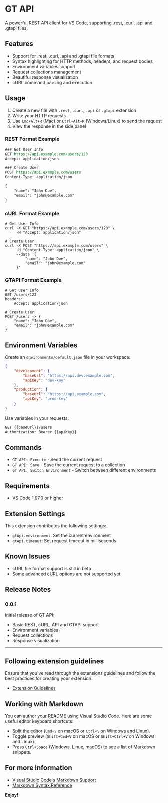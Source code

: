 # GT API

A powerful REST API client for VS Code, supporting .rest, .curl, .api and .gtapi files.

## Features

- Support for .rest, .curl, .api and .gtapi file formats
- Syntax highlighting for HTTP methods, headers, and request bodies
- Environment variables support
- Request collections management
- Beautiful response visualization
- cURL command parsing and execution

## Usage

1. Create a new file with `.rest`, `.curl`, `.api` or `.gtapi` extension
2. Write your HTTP requests
3. Use `Cmd+Alt+R` (Mac) or `Ctrl+Alt+R` (Windows/Linux) to send the request
4. View the response in the side panel

### REST Format Example

```rest
### Get User Info
GET https://api.example.com/users/123
Accept: application/json

### Create User
POST https://api.example.com/users
Content-Type: application/json

{
    "name": "John Doe",
    "email": "john@example.com"
}
```

### cURL Format Example

```curl
# Get User Info
curl -X GET "https://api.example.com/users/123" \
     -H "Accept: application/json"

# Create User
curl -X POST "https://api.example.com/users" \
     -H "Content-Type: application/json" \
     --data '{
         "name": "John Doe",
         "email": "john@example.com"
     }'
```

### GTAPI Format Example

```gtapi
# Get User Info
GET /users/123
headers:
    Accept: application/json

# Create User
POST /users -> {
    "name": "John Doe",
    "email": "john@example.com"
}
```

## Environment Variables

Create an `environments/default.json` file in your workspace:

```json
{
    "development": {
        "baseUrl": "https://api.dev.example.com",
        "apiKey": "dev-key"
    },
    "production": {
        "baseUrl": "https://api.example.com",
        "apiKey": "prod-key"
    }
}
```

Use variables in your requests:

```rest
GET {{baseUrl}}/users
Authorization: Bearer {{apiKey}}
```

## Commands

- `GT API: Execute` - Send the current request
- `GT API: Save` - Save the current request to a collection
- `GT API: Switch Environment` - Switch between different environments

## Requirements

- VS Code 1.97.0 or higher

## Extension Settings

This extension contributes the following settings:

* `gtApi.environment`: Set the current environment
* `gtApi.timeout`: Set request timeout in milliseconds

## Known Issues

- cURL file format support is still in beta
- Some advanced cURL options are not supported yet

## Release Notes

### 0.0.1

Initial release of GT API:
- Basic REST, cURL, API and GTAPI support
- Environment variables
- Request collections
- Response visualization

---

## Following extension guidelines

Ensure that you've read through the extensions guidelines and follow the best practices for creating your extension.

* [Extension Guidelines](https://code.visualstudio.com/api/references/extension-guidelines)

## Working with Markdown

You can author your README using Visual Studio Code. Here are some useful editor keyboard shortcuts:

* Split the editor (`Cmd+\` on macOS or `Ctrl+\` on Windows and Linux).
* Toggle preview (`Shift+Cmd+V` on macOS or `Shift+Ctrl+V` on Windows and Linux).
* Press `Ctrl+Space` (Windows, Linux, macOS) to see a list of Markdown snippets.

## For more information

* [Visual Studio Code's Markdown Support](http://code.visualstudio.com/docs/languages/markdown)
* [Markdown Syntax Reference](https://help.github.com/articles/markdown-basics/)

**Enjoy!**
